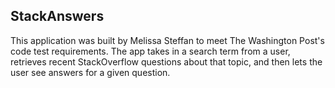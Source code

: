 ## StackAnswers

This application was built by Melissa Steffan to meet The Washington Post's code test requirements. The app takes in a search term from a user, retrieves recent StackOverflow questions about that topic, and then lets the user see answers for a given question.
